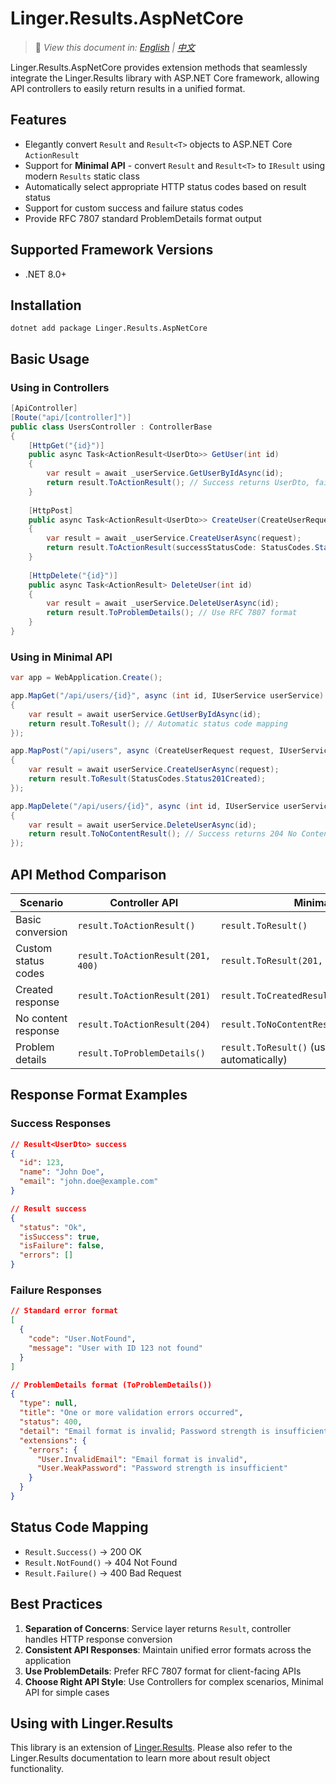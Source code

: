 # Linger.Results.AspNetCore

> 📝 *View this document in: [English](./README.md) | [中文](./README.zh-CN.md)*

Linger.Results.AspNetCore provides extension methods that seamlessly integrate the Linger.Results library with ASP.NET Core framework, allowing API controllers to easily return results in a unified format.

## Features

- Elegantly convert `Result` and `Result<T>` objects to ASP.NET Core `ActionResult`
- Support for **Minimal API** - convert `Result` and `Result<T>` to `IResult` using modern `Results` static class
- Automatically select appropriate HTTP status codes based on result status
- Support for custom success and failure status codes
- Provide RFC 7807 standard ProblemDetails format output

## Supported Framework Versions
- .NET 8.0+

## Installation

```shell
dotnet add package Linger.Results.AspNetCore
```

## Basic Usage

### Using in Controllers

```csharp
[ApiController]
[Route("api/[controller]")]
public class UsersController : ControllerBase
{
    [HttpGet("{id}")]
    public async Task<ActionResult<UserDto>> GetUser(int id)
    {
        var result = await _userService.GetUserByIdAsync(id);
        return result.ToActionResult(); // Success returns UserDto, failure returns error array
    }
    
    [HttpPost]
    public async Task<ActionResult<UserDto>> CreateUser(CreateUserRequest request)
    {
        var result = await _userService.CreateUserAsync(request);
        return result.ToActionResult(successStatusCode: StatusCodes.Status201Created);
    }
    
    [HttpDelete("{id}")]
    public async Task<ActionResult> DeleteUser(int id)
    {
        var result = await _userService.DeleteUserAsync(id);
        return result.ToProblemDetails(); // Use RFC 7807 format
    }
}
```

### Using in Minimal API

```csharp
var app = WebApplication.Create();

app.MapGet("/api/users/{id}", async (int id, IUserService userService) =>
{
    var result = await userService.GetUserByIdAsync(id);
    return result.ToResult(); // Automatic status code mapping
});

app.MapPost("/api/users", async (CreateUserRequest request, IUserService userService) =>
{
    var result = await userService.CreateUserAsync(request);
    return result.ToResult(StatusCodes.Status201Created);
});

app.MapDelete("/api/users/{id}", async (int id, IUserService userService) =>
{
    var result = await userService.DeleteUserAsync(id);
    return result.ToNoContentResult(); // Success returns 204 No Content
});
```

## API Method Comparison

| Scenario | Controller API | Minimal API |
|----------|----------------|-------------|
| Basic conversion | `result.ToActionResult()` | `result.ToResult()` |
| Custom status codes | `result.ToActionResult(201, 400)` | `result.ToResult(201, 400)` |
| Created response | `result.ToActionResult(201)` | `result.ToCreatedResult("/api/users/123")` |
| No content response | `result.ToActionResult(204)` | `result.ToNoContentResult()` |
| Problem details | `result.ToProblemDetails()` | `result.ToResult()` (uses ProblemDetails automatically) |

## Response Format Examples

### Success Responses
```json
// Result<UserDto> success
{
  "id": 123,
  "name": "John Doe",
  "email": "john.doe@example.com"
}

// Result success
{
  "status": "Ok",
  "isSuccess": true,
  "isFailure": false,
  "errors": []
}
```

### Failure Responses
```json
// Standard error format
[
  {
    "code": "User.NotFound",
    "message": "User with ID 123 not found"
  }
]

// ProblemDetails format (ToProblemDetails())
{
  "type": null,
  "title": "One or more validation errors occurred",
  "status": 400,
  "detail": "Email format is invalid; Password strength is insufficient",
  "extensions": {
    "errors": {
      "User.InvalidEmail": "Email format is invalid",
      "User.WeakPassword": "Password strength is insufficient"
    }
  }
}
```

## Status Code Mapping

- `Result.Success()` → 200 OK
- `Result.NotFound()` → 404 Not Found  
- `Result.Failure()` → 400 Bad Request

## Best Practices

1. **Separation of Concerns**: Service layer returns `Result`, controller handles HTTP response conversion
2. **Consistent API Responses**: Maintain unified error formats across the application
3. **Use ProblemDetails**: Prefer RFC 7807 format for client-facing APIs
4. **Choose Right API Style**: Use Controllers for complex scenarios, Minimal API for simple cases

## Using with Linger.Results

This library is an extension of [Linger.Results](../Linger.Results/README.md). Please also refer to the Linger.Results documentation to learn more about result object functionality.
